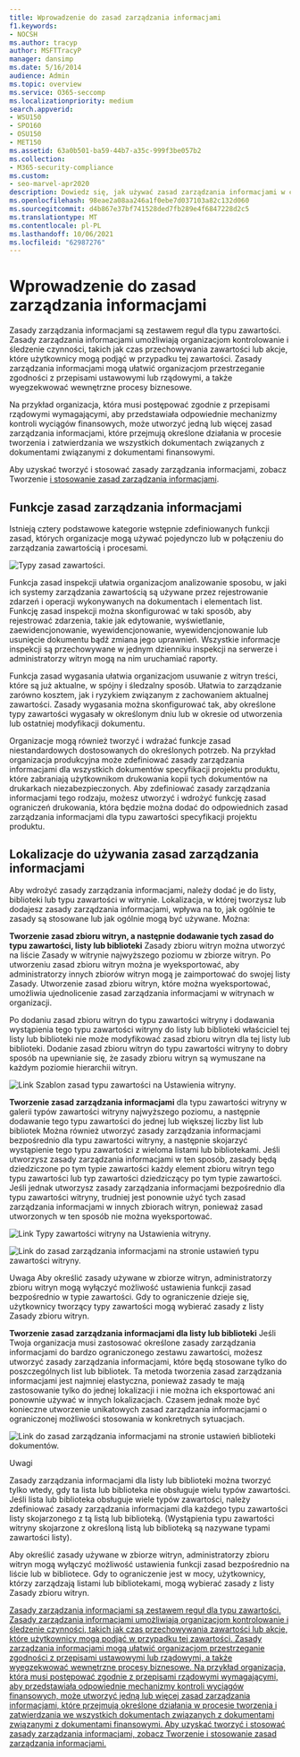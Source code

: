 ```yaml
---
title: Wprowadzenie do zasad zarządzania informacjami
f1.keywords:
- NOCSH
ms.author: tracyp
author: MSFTTracyP
manager: dansimp
ms.date: 5/16/2014
audience: Admin
ms.topic: overview
ms.service: O365-seccomp
ms.localizationpriority: medium
search.appverid:
- WSU150
- SPO160
- OSU150
- MET150
ms.assetid: 63a0b501-ba59-44b7-a35c-999f3be057b2
ms.collection:
- M365-security-compliance
ms.custom:
- seo-marvel-apr2020
description: Dowiedz się, jak używać zasad zarządzania informacjami w celu kontrolowania i śledzenia czynności, takich jak czas przechowywania zawartości lub akcje, które użytkownicy mogą podjąć w tej zawartości.
ms.openlocfilehash: 98eae2a08aa246a1f0ebe7d037103a82c132d060
ms.sourcegitcommit: d4b867e37bf741528ded7fb289e4f6847228d2c5
ms.translationtype: MT
ms.contentlocale: pl-PL
ms.lasthandoff: 10/06/2021
ms.locfileid: "62987276"
---
```

# <a name="introduction-to-information-management-policies"></a>Wprowadzenie do zasad zarządzania informacjami

Zasady zarządzania informacjami są zestawem reguł dla typu zawartości. Zasady zarządzania informacjami umożliwiają organizacjom kontrolowanie i śledzenie czynności, takich jak czas przechowywania zawartości lub akcje, które użytkownicy mogą podjąć w  przypadku tej zawartości. Zasady zarządzania informacjami mogą ułatwić organizacjom przestrzeganie zgodności z przepisami ustawowymi lub rządowymi, a także wyegzekwować wewnętrzne procesy biznesowe. 
  
Na przykład organizacja, która musi postępować zgodnie z przepisami rządowymi wymagającymi, aby przedstawiała odpowiednie mechanizmy kontroli wyciągów finansowych, może utworzyć jedną lub więcej zasad zarządzania informacjami, które przejmują określone działania w procesie tworzenia i zatwierdzania we wszystkich dokumentach związanych z dokumentami związanymi z dokumentami finansowymi.
  
Aby uzyskać tworzyć i stosować zasady zarządzania informacjami, zobacz Tworzenie [i stosowanie zasad zarządzania informacjami](create-info-mgmt-policies.md).
  
## <a name="features-of-information-management-policies"></a>Funkcje zasad zarządzania informacjami
<a name="__top"> </a>

Istnieją cztery podstawowe kategorie wstępnie zdefiniowanych funkcji zasad, których organizacje mogą używać pojedynczo lub w połączeniu do zarządzania zawartością i procesami. 
  
![Typy zasad zawartości.](../media/19fcb8a3-974b-40d3-a13f-b76088d122f8.png)
  
Funkcja zasad inspekcji ułatwia organizacjom analizowanie sposobu, w jaki ich systemy zarządzania zawartością są używane przez rejestrowanie zdarzeń i operacji wykonywanych na dokumentach i elementach list. Funkcję zasad inspekcji można skonfigurować w taki sposób, aby rejestrować zdarzenia, takie jak edytowanie, wyświetlanie, zaewidencjonowanie, wyewidencjonowanie, wyewidencjonowanie lub usunięcie dokumentu bądź zmiana jego uprawnień. Wszystkie informacje inspekcji są przechowywane w jednym dzienniku inspekcji na serwerze i administratorzy witryn mogą na nim uruchamiać raporty. 
  
Funkcja zasad wygasania ułatwia organizacjom usuwanie z witryn treści, które są już aktualne, w spójny i śledzalny sposób. Ułatwia to zarządzanie zarówno kosztem, jak i ryzykiem związanym z zachowaniem aktualnej zawartości. Zasady wygasania można skonfigurować tak, aby określone typy zawartości wygasały w określonym dniu lub w okresie od utworzenia lub ostatniej modyfikacji dokumentu.
  
Organizacje mogą również tworzyć i wdrażać funkcje zasad niestandardowych dostosowanych do określonych potrzeb. Na przykład organizacja produkcyjna może zdefiniować zasady zarządzania informacjami dla wszystkich dokumentów specyfikacji projektu produktu, które zabraniają użytkownikom drukowania kopii tych dokumentów na drukarkach niezabezpieczonych. Aby zdefiniować zasady zarządzania informacjami tego rodzaju, możesz utworzyć i wdrożyć funkcję zasad ograniczeń drukowania, która będzie można dodać do odpowiednich zasad zarządzania informacjami dla typu zawartości specyfikacji projektu produktu.
  
## <a name="locations-to-use-an-information-management-policy"></a>Lokalizacje do używania zasad zarządzania informacjami
<a name="__toc340213528"> </a>

Aby wdrożyć zasady zarządzania informacjami, należy dodać je do listy, biblioteki lub typu zawartości w witrynie. Lokalizacja, w której tworzysz lub dodajesz zasady zarządzania informacjami, wpływa na to, jak ogólnie te zasady są stosowane lub jak ogólnie mogą być używane. Można:
  
 **Tworzenie zasad zbioru witryn, a następnie dodawanie tych zasad do typu zawartości, listy lub biblioteki** Zasady zbioru witryn można utworzyć na liście Zasady w witrynie najwyższego poziomu w zbiorze witryn. Po utworzeniu zasad zbioru witryn można je wyeksportować, aby administratorzy innych zbiorów witryn mogą je zaimportować do swojej listy Zasady. Utworzenie zasad zbioru witryn, które można wyeksportować, umożliwia ujednolicenie zasad zarządzania informacjami w witrynach w organizacji. 
  
Po dodaniu zasad zbioru witryn do typu zawartości witryny i dodawania wystąpienia tego typu zawartości witryny do listy lub biblioteki właściciel tej listy lub biblioteki nie może modyfikować zasad zbioru witryn dla tej listy lub biblioteki. Dodanie zasad zbioru witryn do typu zawartości witryny to dobry sposób na upewnianie się, że zasady zbioru witryn są wymuszane na każdym poziomie hierarchii witryn.
  
![Link Szablon zasad typu zawartości na Ustawienia witryny.](../media/26d3466a-23ec-443f-88f0-2aaff38e992b.png)
  
 **Tworzenie zasad zarządzania informacjami** dla typu zawartości witryny w galerii typów zawartości witryny najwyższego poziomu, a następnie dodawanie tego typu zawartości do jednej lub większej liczby list lub bibliotek Można również utworzyć zasady zarządzania informacjami bezpośrednio dla typu zawartości witryny, a następnie skojarzyć wystąpienie tego typu zawartości z wieloma listami lub bibliotekami. Jeśli utworzysz zasady zarządzania informacjami w ten sposób, zasady będą dziedziczone po tym typie zawartości każdy element zbioru witryn tego typu zawartości lub typ zawartości dziedziczący po tym typie zawartości. Jeśli jednak utworzysz zasady zarządzania informacjami bezpośrednio dla typu zawartości witryny, trudniej jest ponownie użyć tych zasad zarządzania informacjami w innych zbiorach witryn, ponieważ zasad utworzonych w ten sposób nie można wyeksportować. 
  
![Link Typy zawartości witryny na Ustawienia witryny.](../media/6f6fa51f-15d7-4782-b06f-a7b36e874cd3.png)
  
![Link do zasad zarządzania informacjami na stronie ustawień typu zawartości witryny.](../media/15d83a34-6c8f-4b6e-b6ee-e9b0a70cbb4b.png)
  
Uwaga Aby określić zasady używane w zbiorze witryn, administratorzy zbioru witryn mogą wyłączyć możliwość ustawienia funkcji zasad bezpośrednio w typie zawartości. Gdy to ograniczenie dzieje się, użytkownicy tworzący typy zawartości mogą wybierać zasady z listy Zasady zbioru witryn.
  
 **Tworzenie zasad zarządzania informacjami dla listy lub biblioteki** Jeśli Twoja organizacja musi zastosować określone zasady zarządzania informacjami do bardzo ograniczonego zestawu zawartości, możesz utworzyć zasady zarządzania informacjami, które będą stosowane tylko do poszczególnych list lub bibliotek. Ta metoda tworzenia zasad zarządzania informacjami jest najmniej elastyczna, ponieważ zasady te mają zastosowanie tylko do jednej lokalizacji i nie można ich eksportować ani ponownie używać w innych lokalizacjach. Czasem jednak może być konieczne utworzenie unikatowych zasad zarządzania informacjami o ograniczonej możliwości stosowania w konkretnych sytuacjach. 
  
![Link do zasad zarządzania informacjami na stronie ustawień biblioteki dokumentów.](../media/9fa6d366-6aab-49e1-a05c-898ac6f536e6.png)
  
Uwagi 
  
Zasady zarządzania informacjami dla listy lub biblioteki można tworzyć tylko wtedy, gdy ta lista lub biblioteka nie obsługuje wielu typów zawartości. Jeśli lista lub biblioteka obsługuje wiele typów zawartości, należy zdefiniować zasady zarządzania informacjami dla każdego typu zawartości listy skojarzonego z tą listą lub biblioteką. (Wystąpienia typu zawartości witryny skojarzone z określoną listą lub biblioteką są nazywane typami zawartości listy).
  
Aby określić zasady używane w zbiorze witryn, administratorzy zbioru witryn mogą wyłączyć możliwość ustawienia funkcji zasad bezpośrednio na liście lub w bibliotece. Gdy to ograniczenie jest w mocy, użytkownicy, którzy zarządzają listami lub bibliotekami, mogą wybierać zasady z listy Zasady zbioru witryn.
  
[Zasady zarządzania informacjami są zestawem reguł dla typu zawartości. Zasady zarządzania informacjami umożliwiają organizacjom kontrolowanie i śledzenie czynności, takich jak czas przechowywania zawartości lub akcje, które użytkownicy mogą podjąć w  przypadku tej zawartości. Zasady zarządzania informacjami mogą ułatwić organizacjom przestrzeganie zgodności z przepisami ustawowymi lub rządowymi, a także wyegzekwować wewnętrzne procesy biznesowe. Na przykład organizacja, która musi postępować zgodnie z przepisami rządowymi wymagającymi, aby przedstawiała odpowiednie mechanizmy kontroli wyciągów finansowych, może utworzyć jedną lub więcej zasad zarządzania informacjami, które przejmują określone działania w procesie tworzenia i zatwierdzania we wszystkich dokumentach związanych z dokumentami związanymi z dokumentami finansowymi. Aby uzyskać tworzyć i stosować zasady zarządzania informacjami, zobacz Tworzenie i stosowanie zasad zarządzania informacjami.](intro-to-info-mgmt-policies.md#__top)
  

